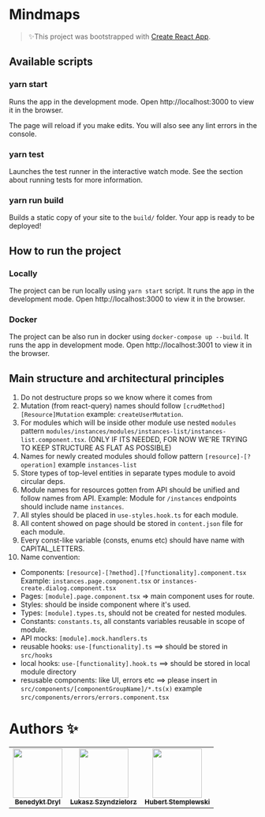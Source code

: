 # Mindmaps

> ✨This project was bootstrapped with [Create React App](https://github.com/facebook/create-react-app).

## Available scripts

### yarn start

Runs the app in the development mode.
Open http://localhost:3000 to view it in the browser.

The page will reload if you make edits.
You will also see any lint errors in the console.

### yarn test

Launches the test runner in the interactive watch mode.
See the section about running tests for more information.

### yarn run build

Builds a static copy of your site to the `build/` folder.
Your app is ready to be deployed!

## How to run the project

### Locally

The project can be run locally using `yarn start` script. It runs the app in the development mode.
Open http://localhost:3000 to view it in the browser.

### Docker

The project can be also run in docker using `docker-compose up --build`. It runs the app in development mode. Open http://localhost:3001 to view it in the browser.

## Main structure and architectural principles

1. Do not destructure props so we know where it comes from
2. Mutation (from react-query) names should follow `[crudMethod][Resource]Mutation` example: `createUserMutation`.
3. For modules which will be inside other module use nested `modules` pattern `modules/instances/modules/instances-list/instances-list.component.tsx`. (ONLY IF ITS NEEDED, FOR NOW WE'RE TRYING TO KEEP STRUCTURE AS FLAT AS POSSIBLE)
4. Names for newly created modules should follow pattern `[resource]-[?operation]` example `instances-list`
5. Store types of top-level entities in separate types module to avoid circular deps.
6. Module names for resources gotten from API should be unified and follow names from API. Example: Module for `/instances` endpoints should include name `instances`.
7. All styles should be placed in `use-styles.hook.ts` for each module.
8. All content showed on page should be stored in `content.json` file for each module.
9. Every const-like variable (consts, enums etc) should have name with CAPITAL_LETTERS.
10. Name convention:

- Components: `[resource]-[?method].[?functionality].component.tsx` Example: `instances.page.component.tsx` or `instances-create.dialog.component.tsx`
- Pages: `[module].page.component.tsx` => main component uses for route.
- Styles: should be inside component where it's used.
- Types: `[module].types.ts`, should not be created for nested modules.
- Constants: `constants.ts`, all constants variables reusable in scope of module.
- API mocks: `[module].mock.handlers.ts`
- reusable hooks: `use-[functionality].ts` ==> should be stored in `src/hooks`
- local hooks: `use-[functionality].hook.ts` ==> should be stored in local module directory
- resusable components: like UI, errors etc ==> please insert in `src/components/[componentGroupName]/*.ts(x)` example `src/components/errors/errors.component.tsx`

# Authors ✨

<table>
  <tr>
    <td align="center"><a href="#"><img src="https://avatars.githubusercontent.com/u/576068?s=400&u=60be2bede95aad024ead28cfc91ece157ec51f70&v=4" width="100px;" alt=""/><br /><sub><b>Benedykt Dryl</b></sub></a></td>
    <td align="center"><a href="#"><img src="https://avatars.githubusercontent.com/u/1570599?s=400&u=12a71142321d49cad69b379f74b31de1fcf2aab8&v=4" width="100px;" alt=""/><br /><sub><b>Lukasz Szyndzielorz</b></sub></a></td>
    <td align="center"><a href="#"><img src="https://avatars.githubusercontent.com/u/25898331?s=460&u=a1489c65ba165f83cdbca99778f224882ea7cdff&v=4" width="100px;" alt=""/><br /><sub><b>Hubert Stemplewski</b></sub></a></td>
  </tr>
</table>
